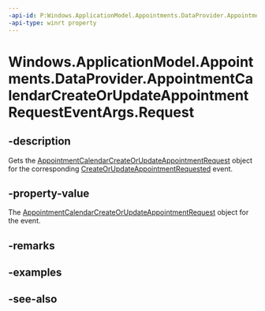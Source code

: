 ```yaml
---
-api-id: P:Windows.ApplicationModel.Appointments.DataProvider.AppointmentCalendarCreateOrUpdateAppointmentRequestEventArgs.Request
-api-type: winrt property
---
```


<!-- Property syntax
public Windows.ApplicationModel.Appointments.DataProvider.AppointmentCalendarCreateOrUpdateAppointmentRequest Request { get; }
-->

# Windows.ApplicationModel.Appointments.DataProvider.AppointmentCalendarCreateOrUpdateAppointmentRequestEventArgs.Request

## -description
Gets the [AppointmentCalendarCreateOrUpdateAppointmentRequest](appointmentcalendarcreateorupdateappointmentrequest.md) object for the corresponding [CreateOrUpdateAppointmentRequested](appointmentdataproviderconnection_createorupdateappointmentrequested.md) event.

## -property-value
The [AppointmentCalendarCreateOrUpdateAppointmentRequest](appointmentcalendarcreateorupdateappointmentrequest.md) object for the event.

## -remarks

## -examples

## -see-also
